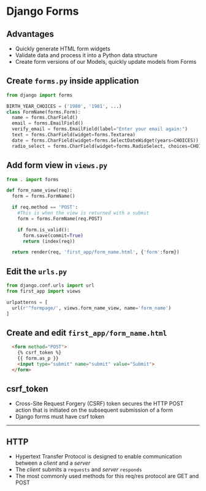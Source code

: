 # Django Forms
## Advantages
* Quickly generate HTML form widgets
* Validate data and process it into a Python data structure
* Create form versions of our Models, quickly update models from Forms

## Create `forms.py` inside application

```python
from django import forms

BIRTH_YEAR_CHOICES = ('1980', '1981', ...)
class FormName(forms.Form):
  name = forms.CharField()
  email = forms.EmailField()
  verify_email = forms.EmailField(label="Enter your email again:")
  text = forms.CharField(widget=forms.Textarea)
  date = forms.CharField(widget=forms.SelectDateWidget(years=CHOICES))
  radio_select = forms.CharField(widget=forms.RadioSelect, choices=CHOICES)
```

## Add form view in  `views.py`

```python
from . import forms

def form_name_view(req):
  form = forms.FormName()

  if req.method == 'POST':
    #This is when the view is returned with a submit
    form = forms.FormName(req.POST)

    if form.is_valid():
      form.save(commit=True)
      return (index(req))

  return render(req, 'first_app/form_name.html', {'form':form})
```

## Edit the `urls.py`

```python
from django.conf.urls import url
from first_app import views

urlpatterns = [
  url(r'^formpage/', views.form_name_view, name='form_name')
]
```

## Create and edit `first_app/form_name.html`
```html
  <form method="POST">
    {% csrf_token %}
    {{ form.as_p }}
    <input type="submit" name="submit" value="Submit">
  </form>
```

## csrf_token
* Cross-Site Request Forgery (CSRF) token secures the HTTP POST action that is initiated on the subsequent submission of a form
* Django forms must have csrf token

----------------------------------------------------------

## HTTP
* Hypertext Transfer Protocol is designed to enable communication between a _client_ and a _server_
* The _client_ submits a `requests` and _server_ `responds`
* The most commonly used methods for this req/res protocol are GET and POST
